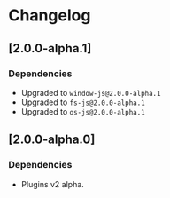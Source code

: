 # Changelog

## \[2.0.0-alpha.1]

### Dependencies

- Upgraded to `window-js@2.0.0-alpha.1`
- Upgraded to `fs-js@2.0.0-alpha.1`
- Upgraded to `os-js@2.0.0-alpha.1`

## \[2.0.0-alpha.0]

### Dependencies

- Plugins v2 alpha.
